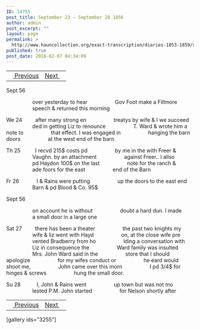 ```yaml
---
ID: 14755
post_title: September 23 – September 28 1856
author: admin
post_excerpt: ""
layout: page
permalink: >
  http://www.hauncollection.org/exact-transcription/diaries-1853-1859/september-23-september-28-1856/
published: true
post_date: 2016-02-07 04:34:09
---
```

<table style="width: 100%;" align="center">
<tbody>
<tr>
<td><a href="http://www.hauncollection.org/version-2/diaries-1853-1859/september-15-september-23-1856/"><img src="https://lh3.googleusercontent.com/-EFJpxxNiPNw/VqgtWBCZrMI/AAAAAAAAAFU/WfY4lPFWWkg/s800-Ic42/Soeb-Plain-Arrows-8-10px.png" alt="" width="10" height="10" /> Previous</a></td>
<td style="text-align: right;"><a href="http://www.hauncollection.org/version-2/diaries-1853-1859/september-28-october-7-1856/">Next <img src="https://lh3.googleusercontent.com/-67k0cYlpXHw/VqgtWKz1MXI/AAAAAAAAAFU/k9PW_Piyurk/s800-Ic42/Soeb-Plain-Arrows-5-10px.png" alt="" width="10" height="10" /></a></td>
</tr>
</tbody>
</table>
Sept 56

<span style="margin-left: 70px;">over yesterday to hear
<span style="margin-left: 70px;">Gov Foot make a Fillmore
<span style="margin-left: 70px;">speech &amp; returned this morning</span></span></span>

We 24         after many strong en
<span style="margin-left: 70px;">treatys by wife &amp; I we succeed
<span style="margin-left: 70px;">ded in getting Liz to renounce
<span style="margin-left: 70px;">T. Ward &amp; wrote him a note to
<span style="margin-left: 70px;">that effect. I was engaged in
<span style="margin-left: 70px;">hanging the barn doors
<span style="margin-left: 70px;">at the west end of the barn</span></span></span></span></span></span>

Th 25          I recvd 215$ costs pd
<span style="margin-left: 70px;">by me in the with Freer &amp;
<span style="margin-left: 70px;">Vaughn. by an attachment
<span style="margin-left: 70px;">against Freer.. I allso
<span style="margin-left: 70px;">pd Haydon 100$ on the last
<span style="margin-left: 70px;">note for the ranch &amp;
<span style="margin-left: 70px;">ade foors for the east
<span style="margin-left: 70px;">end of the Barn</span></span></span></span></span></span></span>

Fr 26            I &amp; Rains were putting
<span style="margin-left: 70px;">up the doors to the east end
<span style="margin-left: 70px;">Barn &amp; pd Blood &amp; Co. 95$</span></span>

Sept 56

<span style="margin-left: 70px;">on account he is without
<span style="margin-left: 70px;">doubt a hard dun. I made
<span style="margin-left: 70px;">a small door in a large one</span></span></span>

Sat 27         there has been a theater
<span style="margin-left: 70px;">the past two knights my
<span style="margin-left: 70px;">wife &amp; liz went with Hayd
<span style="margin-left: 70px;">on, at the close wife pre
<span style="margin-left: 70px;">vented Bradberry from ho
<span style="margin-left: 70px;">lding a conversation with
<span style="margin-left: 70px;">Liz in consequence the
<span style="margin-left: 70px;">Ward family was insulted
<span style="margin-left: 70px;">Mrs. John Ward said in the
<span style="margin-left: 70px;">store that I should apologize
<span style="margin-left: 70px;">for my wifes conduct or
<span style="margin-left: 70px;">he eard would shoot me,
<span style="margin-left: 70px;">John came over this morn
<span style="margin-left: 70px;">I pd 3/4$ for hinges &amp; screws
<span style="margin-left: 70px;">hung the small door.</span></span></span></span></span></span></span></span></span></span></span></span></span></span>

Su 28           I, John &amp; Rains went
<span style="margin-left: 70px;">up town but was not mo
<span style="margin-left: 70px;">lested P.M. John started
<span style="margin-left: 70px;">for Nelson shortly after</span></span></span>
<table style="width: 100%;" align="center">
<tbody>
<tr>
<td><a href="http://www.hauncollection.org/version-2/diaries-1853-1859/september-15-september-23-1856/"><img src="https://lh3.googleusercontent.com/-EFJpxxNiPNw/VqgtWBCZrMI/AAAAAAAAAFU/WfY4lPFWWkg/s800-Ic42/Soeb-Plain-Arrows-8-10px.png" alt="" width="10" height="10" /> Previous</a></td>
<td style="text-align: right;"><a href="http://www.hauncollection.org/version-2/diaries-1853-1859/september-28-october-7-1856/">Next <img src="https://lh3.googleusercontent.com/-67k0cYlpXHw/VqgtWKz1MXI/AAAAAAAAAFU/k9PW_Piyurk/s800-Ic42/Soeb-Plain-Arrows-5-10px.png" alt="" width="10" height="10" /></a></td>
</tr>
</tbody>
</table>
[gallery ids="3255"]